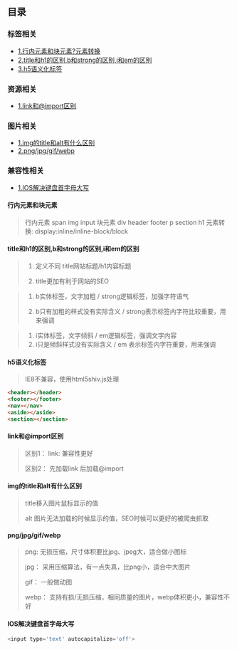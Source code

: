 ## 目录

### 标签相关
- [1.行内元素和块元素?元素转换](#行内元素和块元素)
- [2.title和h1的区别,b和strong的区别,i和em的区别](#title和h1的区别,b和strong的区别,i和em的区别)
- [3.h5语义化标签](#h5语义化标签)

### 资源相关
- [1.link和@import区别](#link和@import区别)

### 图片相关
- [1.img的title和alt有什么区别](#img的title和alt有什么区别)
- [2.png/jpg/gif/webp](#png/jpg/gif/webp)

### 兼容性相关
- [1.IOS解决键盘首字母大写](#IOS解决键盘首字母大写)


#### 行内元素和块元素

  > 行内元素 span img input
  > 块元素 div header footer p section  h1
  > 元素转换: display:inline/inline-block/block

#### title和h1的区别,b和strong的区别,i和em的区别

  > 1. 定义不同 title网站标题/h1内容标题
  >
  > 2. title更加有利于网站的SEO

  > 1. b实体标签，文字加粗 / strong逻辑标签，加强字符语气
  >
  > 2. b只有加粗的样式没有实际含义 / strong表示标签内字符比较重要，用来强调

  > 1. i实体标签，文字倾斜 / em逻辑标签，强调文字内容
  > 2. i只是倾斜样式没有实际含义 / em 表示标签内字符重要，用来强调

#### h5语义化标签
> IE8不兼容，使用html5shiv.js处理
```html
<header></header>
<footer></footer>
<nav></nav>
<aside></aside>
<section></section>
```

#### link和@import区别

  > 区别1： link:  兼容性更好
  >
  > 区别2： 先加载link 后加载@import

#### img的title和alt有什么区别

  > title移入图片鼠标显示的值
  >
  > alt 图片无法加载的时候显示的值，SEO时候可以更好的被爬虫抓取

#### png/jpg/gif/webp

  > png:  无损压缩，尺寸体积要比jpg、jpeg大，适合做小图标
  >
  > jpg： 采用压缩算法，有一点失真，比png小，适合中大图片
  >
  > gif： 一般做动图
  >
  > webp： 支持有损/无损压缩，相同质量的图片，webp体积更小，兼容性不好

#### IOS解决键盘首字母大写
```js
<input type='text' autocapitalize='off'>
```
